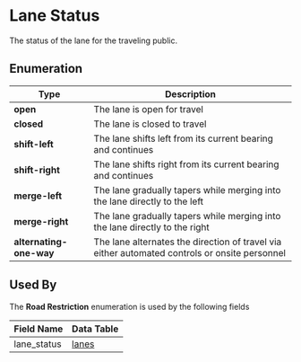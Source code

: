 # Lane Status
The status of the lane for the traveling public.

## Enumeration
Type | Description
--- | ---
**open** | The lane is open for travel
**closed** | The lane is closed to travel
**shift-left** | The lane shifts left from its current bearing and continues
**shift-right** | The lane shifts right from its current bearing and continues
**merge-left** | The lane gradually tapers while merging into the lane directly to the left 
**merge-right** | The lane gradually  tapers while merging into the lane directly to the right
**alternating-one-way** | The lane alternates the direction of travel via either automated controls or onsite personnel

## Used By
The **Road Restriction** enumeration is used by the following fields

Field Name | Data Table
--- | ---
lane_status | [lanes](/spec-content/data-tables/lanes.md)
